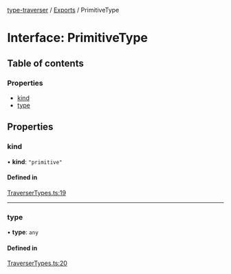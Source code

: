 [type-traverser](../README.md) / [Exports](../modules.md) / PrimitiveType

# Interface: PrimitiveType

## Table of contents

### Properties

- [kind](PrimitiveType.md#kind)
- [type](PrimitiveType.md#type)

## Properties

### kind

• **kind**: ``"primitive"``

#### Defined in

[TraverserTypes.ts:19](https://github.com/o-development/type-traverser/blob/1da0848/lib/TraverserTypes.ts#L19)

___

### type

• **type**: `any`

#### Defined in

[TraverserTypes.ts:20](https://github.com/o-development/type-traverser/blob/1da0848/lib/TraverserTypes.ts#L20)
